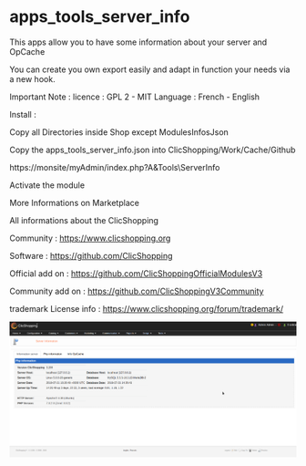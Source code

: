 # apps_tools_server_info

This apps allow you to have some information about your server and OpCache

You can create you own export easily and adapt in function your needs via a new hook.


Important Note :
licence  : GPL 2 - MIT
Language : French - English

Install :

Copy all Directories inside Shop except ModulesInfosJson

Copy the apps_tools_server_info.json into ClicShopping/Work/Cache/Github

https://monsite/myAdmin/index.php?A&Tools\ServerInfo

Activate the module


More Informations on Marketplace

All informations about the ClicShopping

 Community : https://www.clicshopping.org

 Software : https://github.com/ClicShopping

 Official add on : https://github.com/ClicShoppingOfficialModulesV3

 Community add on : https://github.com/ClicShoppingV3Community

 trademark License info : https://www.clicshopping.org/forum/trademark/ 
 
![image](https://github.com/ClicShoppingOfficialModulesV3/apps_tools_server_info/blob/master/ModuleInfosJson/image.png)


